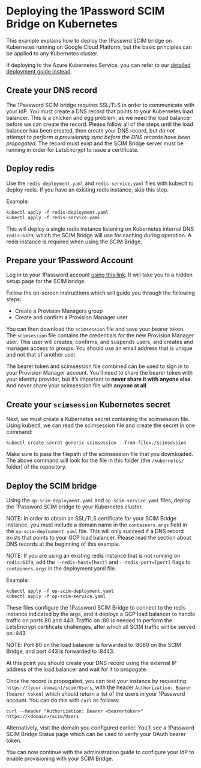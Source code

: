 # Deploying the 1Password SCIM Bridge on Kubernetes

This example explains how to deploy the 1Passwrd SCIM bridge on Kubernetes running on Google Cloud Platform, but the basic principles can be applied to any Kubernetes cluster.

If deploying to the Azure Kubernetes Service, you can refer to our [detailed deployment guide instead](https://support.1password.com/cs/scim-deploy-azure/).

## Create your DNS record

The 1Password SCIM bridge requires SSL/TLS in order to communicate with your IdP. You must create a DNS record that points to your Kubernetes load balancer. This is a chicken and egg problem, as we need the load balancer before we can create the record. Please follow all of the steps until the load balancer has been created, then create your DNS record, but _do not attempt to perform a provisioning sync before the DNS records have been propogated_. The record must exist and the SCIM Bridge server must be running in order for LetsEncrypt to issue a certificate.

## Deploy redis

Use the `redis-deployment.yaml` and `redis-service.yaml` files with kubectl to deploy redis. If you have an existing redis instance, skip this step.

Example:
```
kubectl apply -f redis-deployment.yaml
kubectl apply -f redis-service.yaml
```

This will deploy a single redis instance listening on Kubernetes internal DNS `redis:6379`, which the SCIM Bridge will use for caching during operation. A redis instance is required when using the SCIM Bridge.

## Prepare your 1Password Account

Log in to your 1Password account [using this link](https://my.1password.com/scim/setup).  It will take you to a hidden setup page for the SCIM bridge.

Follow the on-screen instructions which will guide you through the following steps:

* Create a Provision Managers group
* Create and confirm a Provision Manager user

You can then download the `scimsession` file and save your bearer token.  The `scimsession` file contains the credentials for the new Provision Manager user.  This user will creates, confirms, and suspends users, and creates and manages access to groups.  You should use an email address that is unique and not that of another user.

The bearer token and scimsession file combined can be used to sign in to your Provision Manager account. You’ll need to share the bearer token with your identity provider, but it’s important to **never share it with anyone else**. And never share your scimsession file with **anyone at all**.

## Create your `scimsession` Kubernetes secret

Next, we must create a Kubernetes secret containing the scimsession file. Using kubectl, we can read the scimsession file and create the secret in one command:
```
kubectl create secret generic scimsession --from-file=./scimsession
```
Make sure to pass the filepath of the scimsession file that you downloaded.  The above command will look for the file in  this folder (the `/kubernetes/` folder) of the repository.

## Deploy the SCIM bridge

Using the `op-scim-deployment.yaml` and `op-scim-service.yaml` files, deploy the 1Password SCIM bridge to your Kubernetes cluster.

NOTE: In order to obtain an SSL/TLS certificate for your SCIM Bridge instance, you must include a domain name in the `containers.args` field in the `op-scim-deployment.yaml` file. This will only succeed if a DNS record exists that points to your GCP load balancer. Please read the section about DNS records at the beginning of this example.

NOTE: If you are using an existing redis instance that is not running on `redis:6379`, add the `--redis-host=[host]` and `--redis-port=[port]` flags to `containers.args` in the deployment yaml file.

Example:
```
kubectl apply -f op-scim-deployment.yaml
kubectl apply -f op-scim-service.yaml
```

These files configure the 1Password SCIM Bridge to connect to the redis instance indicated by the args, and it deploys a GCP load balancer to handle traffic on ports 80 and 443. Traffic on :80 is needed to perform the LetsEncrypt certificate challenges, after which all SCIM traffic will be served on :443

NOTE: Port 80 on the load balancer is forwarded to :8080 on the SCIM Bridge, and port 443 is forwarded to :8443.

At this point you should create your DNS record using the external IP address of the load balancer and wait for it to propogate.

Once the record is propogated, you can test your instance by requesting `https://[your-domain]/scim/Users`, with the header `Authorization: Bearer [bearer token]` which should return a list of the users in your 1Password account.  You can do this with `curl` as follows:

```
curl --header "Authorization: Bearer <bearertoken>" https://<domain>/scim/Users
```

Alternatively, visit the domain you configured earlier.  You'll see a 1Password SCIM Bridge Status page which can be used to verify your OAuth bearer token.

You can now continue with the administration guide to configure your IdP to enable provisioning with your SCIM Bridge.
